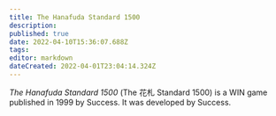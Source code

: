 ```yaml
---
title: The Hanafuda Standard 1500
description: 
published: true
date: 2022-04-10T15:36:07.688Z
tags: 
editor: markdown
dateCreated: 2022-04-01T23:04:14.324Z
---
```


_The Hanafuda Standard 1500_ (<span lang='ja'>The 花札 Standard 1500</span>) is a WIN game published in 1999 by Success.
It was developed by Success.
